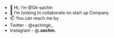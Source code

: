 - 👋 Hi, I’m @Gk-sachin
- 💞️ I’m looking to collaborate on start up Company
- 📫 You can reach me by
- Twitter - @sachingk_
- Instagram - @___.sachin.___

<!---
Gk-sachin/Gk-sachin is a ✨ special ✨ repository because its `README.md` (this file) appears on your GitHub profile.
You can click the Preview link to take a look at your changes.
--->
